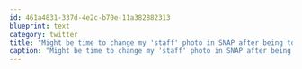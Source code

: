 ```yaml
---
id: 461a4831-337d-4e2c-b70e-11a382882313
blueprint: text
category: twitter
title: "Might be time to change my 'staff' photo in SNAP after being told: \"It's a horrible photo . It looks like you're about to eat someone\""
caption: "Might be time to change my 'staff' photo in SNAP after being told: \"It's a horrible photo . It looks like you're about to eat someone\""
---
```

